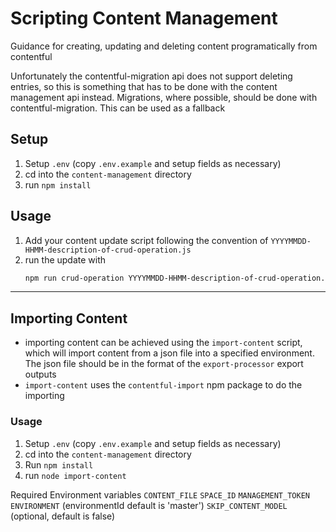 # Scripting Content Management

Guidance for creating, updating and deleting content programatically from contentful

Unfortunately the contentful-migration api does not support deleting entries, so this is something that has to be done
with the content management api instead. Migrations, where possible, should be done with contentful-migration.
This can be used as a fallback

## Setup

1. Setup `.env` (copy `.env.example` and setup fields as necessary)
2. cd into the `content-management` directory
3. run `npm install`

## Usage

1. Add your content update script following the convention of `YYYYMMDD-HHMM-description-of-crud-operation.js`
2. run the update with
    ```bash
    npm run crud-operation YYYYMMDD-HHMM-description-of-crud-operation.js
    ```
____

## Importing Content

- importing content can be achieved using the `import-content` script, which will import content from a json file into a specified environment. The json file should be in the format of the `export-processor` export outputs
- `import-content` uses the `contentful-import` npm package to do the importing


### Usage

1. Setup `.env` (copy `.env.example` and setup fields as necessary)
2. cd into the `content-management` directory
3. Run `npm install`
4. run `node import-content`

Required Environment variables
`CONTENT_FILE`
`SPACE_ID`
`MANAGEMENT_TOKEN`
`ENVIRONMENT` (environmentId default is 'master')
`SKIP_CONTENT_MODEL` (optional, default is false)